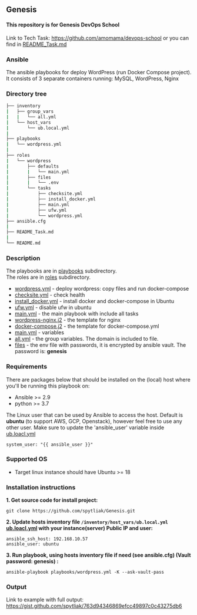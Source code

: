 ## Genesis  
#### This repository is for Genesis DevOps School  
Link to Tech Task: https://github.com/amomama/devops-school or you can find in [README_Task.md](README_Task.md) 

### Ansible
The ansible playbooks for deploy WordPress (run Docker Compose project). It consists of 3 separate containers running: MySQL, WordPress, Nginx

### Directory tree
```bash
├── inventory
|   ├── group_vars
|   |   └── all.yml
|   └── host_vars
|       └── ub.local.yml
|
├── playbooks
|   └── wordpress.yml
|
├── roles
|   └── wordpress
|       ├── defaults
|       |   └── main.yml
|       ├── files
|       |   └── .env
|       └── tasks
|           ├── checksite.yml
|           ├── install_docker.yml
|           ├── main.yml
|           ├── ufw.yml
|           └── wordpress.yml
├── ansible.cfg
|
├── README_Task.md
|
└── README.md
```
### Description
The playbooks are in [playbooks](/playbooks/) subdirectory.  
The roles are in [roles](/roles/) subdirectory.  

* [wordpress.yml](/roles/wordpress/tasks/wordpress.yml)           - deploy wordpress: copy files and run docker-compose  
* [checksite.yml](/roles/wordpress/tasks/checksite.yml)           - check health  
* [install_docker.yml](/roles/wordpress/tasks/install_docker.yml) - install docker and docker-compose in Ubuntu
* [ufw.yml](/roles/wordpress/tasks/ufw.yml)                       - disable ufw in ubuntu  
* [main.yml](/roles/wordpress/tasks/main.yml)                     - the main playbook with include all tasks  
* [wordpress-nginx.j2](/roles/wordpress/templates/wordpress-nginx.j2)  - the template for nginx  
* [docker-compose.j2](/roles/wordpress/templates/docker-compose.j2)   - the template for docker-compose.yml  
* [main.yml](/roles/wordpress/defaults/main.yml)                      - variables
* [all.yml](/inventory/group_vars/all.yml)                            - the group variables. The domain is included to file.
* [files](/roles/wordpress/files/.env)                                - the env file with passwords, it is encrypted by ansible vault. The password is: **genesis** 

### Requirements
There are packages below that should be installed on the (local) host where you'll be running this playbook on:
* Ansible >= 2.9  
* python >= 3.7  

The Linux user that can be used by Ansible to access the host. Default is **ubuntu** (to support AWS, GCP, Openstack), however feel free to use any other user. Make sure to update the 'ansible_user' variable inside [ub.loacl.yml](/inventory/host_vars/ub.local.yml)  
```
system_user: "{{ ansible_user }}"
```
### Supported OS
* Target linux instance should have Ubuntu >= 18

### Installation instructions  

**1. Get source code for install project:**  
```
git clone https://github.com/spytliak/Genesis.git
```
**2. Update hosts inventory file `/inventory/host_vars/ub.local.yml` [ub.loacl.yml](/inventory/host_vars/ub.local.yml) with your instance(server) Public IP and user:**  
```
ansible_ssh_host: 192.168.10.57
ansible_user: ubuntu
```
**3. Run playbook, using hosts inventory file if need (see ansible.cfg) (Vault password: genesis) :**
```
ansible-playbook playbooks/wordpress.yml -K --ask-vault-pass
```

### Output
Link to example with full output: https://gist.github.com/spytliak/763d94346869efcc49897c0c43275db6